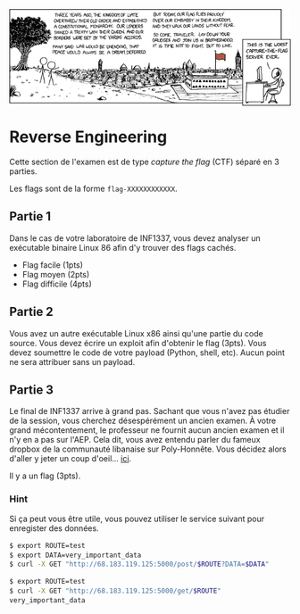 <img align="center" src="borders.png" alt="CTF">

# Reverse Engineering

Cette section de l'examen est de type _capture the flag_ (CTF) séparé en
3 parties.

Les flags sont de la forme `flag-XXXXXXXXXXXX`.

## Partie 1
Dans le cas de votre laboratoire de INF1337, vous devez analyser un exécutable
binaire Linux 86 afin d'y trouver des flags cachés.

* Flag facile (1pts)
* Flag moyen (2pts)
* Flag difficile (4pts)

## Partie 2
Vous avez un autre exécutable Linux x86 ainsi qu'une partie du code source.
Vous devez écrire un exploit afin d'obtenir le flag (3pts). Vous devez
soumettre le code de votre payload (Python, shell, etc). Aucun point ne sera
attribuer sans un payload.

## Partie 3
Le final de INF1337 arrive à grand pas. Sachant que vous n'avez pas étudier de
la session, vous cherchez désespérément un ancien examen. À votre grand
mécontentement, le professeur ne fournit aucun ancien examen et il n'y en a
pas sur l'AEP. Cela dit, vous avez entendu parler du fameux dropbox de la
communauté libanaise sur Poly-Honnête. Vous décidez alors d'aller y jeter un
coup d'oeil... [ici](http://68.183.119.125/login).

Il y a un flag (3pts).

### Hint

Si ça peut vous être utile, vous pouvez utiliser le service suivant pour
enregister des données.

```sh
$ export ROUTE=test
$ export DATA=very_important_data
$ curl -X GET "http://68.183.119.125:5000/post/$ROUTE?DATA=$DATA"
```

```sh
$ export ROUTE=test
$ curl -X GET "http://68.183.119.125:5000/get/$ROUTE"
very_important_data
```

